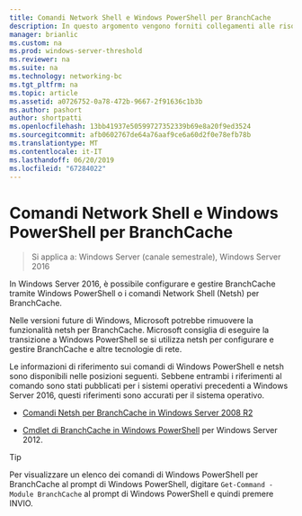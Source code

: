 ```yaml
---
title: Comandi Network Shell e Windows PowerShell per BranchCache
description: In questo argomento vengono forniti collegamenti alle risorse di riferimento di comando Network Shell e Windows PowerShell per BranchCache in Windows Server 2016
manager: brianlic
ms.custom: na
ms.prod: windows-server-threshold
ms.reviewer: na
ms.suite: na
ms.technology: networking-bc
ms.tgt_pltfrm: na
ms.topic: article
ms.assetid: a0726752-0a78-472b-9667-2f91636c1b3b
ms.author: pashort
author: shortpatti
ms.openlocfilehash: 13bb41937e50599727352339b69e8a20f9ed3524
ms.sourcegitcommit: afb0602767de64a76aaf9ce6a60d2f0e78efb78b
ms.translationtype: MT
ms.contentlocale: it-IT
ms.lasthandoff: 06/20/2019
ms.locfileid: "67284022"
---
```

# <a name="branchcache-network-shell-and-windows-powershell-commands"></a>Comandi Network Shell e Windows PowerShell per BranchCache

>Si applica a: Windows Server (canale semestrale), Windows Server 2016

In Windows Server 2016, è possibile configurare e gestire BranchCache tramite Windows PowerShell o i comandi Network Shell (Netsh) per BranchCache.  
  
Nelle versioni future di Windows, Microsoft potrebbe rimuovere la funzionalità netsh per BranchCache. Microsoft consiglia di eseguire la transizione a Windows PowerShell se si utilizza netsh per configurare e gestire BranchCache e altre tecnologie di rete.  
  
Le informazioni di riferimento sui comandi di Windows PowerShell e netsh sono disponibili nelle posizioni seguenti. Sebbene entrambi i riferimenti al comando sono stati pubblicati per i sistemi operativi precedenti a Windows Server 2016, questi riferimenti sono accurati per il sistema operativo.  
  
-   [Comandi Netsh per BranchCache in Windows Server 2008 R2](https://technet.microsoft.com/library/dd979561(v=ws.10))  
  
-   [Cmdlet di BranchCache in Windows PowerShell](https://technet.microsoft.com/library/hh848392.aspx) per Windows Server 2012.  
  
> [!TIP]  
> Per visualizzare un elenco dei comandi di Windows PowerShell per BranchCache al prompt di Windows PowerShell, digitare `Get-Command -Module BranchCache` al prompt di Windows PowerShell e quindi premere INVIO.  
  


